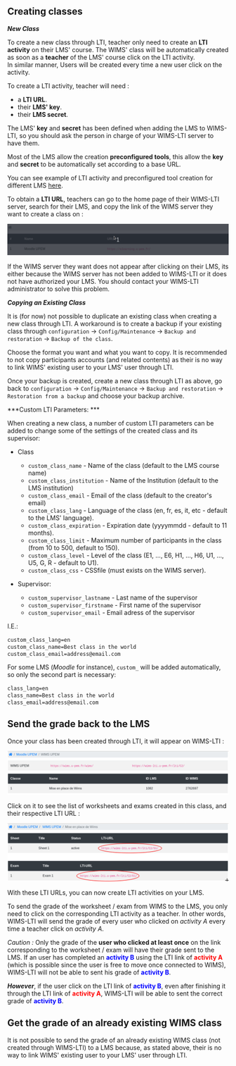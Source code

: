## Creating classes

***New Class***

To create a new class through LTI, teacher only need to create an **LTI activity** on their LMS' course.
The WIMS' class will be automatically created as soon as a **teacher** of the LMS' course click
on the LTI activity.  
In similar manner, Users will be created every time a new user click on the activity.

To create a LTI activity, teacher will need :

* a **LTI URL**.
* their **LMS' key**.
* their **LMS secret**.

The LMS' **key** and **secret** has been defined when adding the LMS to WIMS-LTI, so you should ask
the person in charge of your WIMS-LTI server to have them.

Most of the LMS allow the creation **preconfigured tools**, this allow the **key** and **secret**
to be automatically set according to a base URL.

You can see example of LTI activity and preconfigured tool creation for different LMS [here](/activity_creation_example).

To obtain a **LTI URL**, teachers can go to the home page of their WIMS-LTI server, search for
their LMS, and copy the link of the WIMS server they want to create a class on :

![wims_lti_url](images/wims_lti_url.gif)

If the WIMS server they want does not appear after clicking on their LMS, its either because the
WIMS server has not been added to WIMS-LTI or it does not have authorized your LMS. You should
contact your WIMS-LTI administrator to solve this problem.


***Copying an Existing Class***

It is (for now) not possible to duplicate an existing class when creating a new class through LTI.
A workaround is to create a backup if your existing class through
`configuration` -> `Config/Maintenance` -> `Backup and restoration` -> `Backup of the class`.

Choose the format you want and what you want to copy. It is recommended to not copy participants
accounts (and related contents) as their is no way to link WIMS' existing user to your LMS' user
through LTI.

Once your backup is created, create a new class through LTI as above, go back to 
`configuration` -> `Config/Maintenance` -> `Backup and restoration` -> `Restoration from a backup`
and choose your backup archive.


***Custom LTI Parameters: ***

When creating a new class, a number of custom LTI parameters can be added to change some
of the settings of the created class and its supervisor:

* Class
    * `custom_class_name` - Name of the class (default to the LMS course name)
    * `custom_class_institution` - Name of the Institution (default to the LMS institution)
    * `custom_class_email` - Email of the class (default to the creator's email)
    * `custom_class_lang` - Language of the class (en, fr, es, it, etc - default to the LMS' language).
    * `custom_class_expiration` - Expiration date (yyyymmdd - default to 11 months).
    * `custom_class_limit` - Maximum number of participants in the class (from 10 to 500, default to 150).
    * `custom_class_level` - Level of the class (E1, ..., E6, H1, ..., H6, U1, ..., U5, G, R - default to U1).
    * `custom_class_css` - CSSfile (must exists on the WIMS server).

* Supervisor:
    * `custom_supervisor_lastname` - Last name of the supervisor
    * `custom_supervisor_firstname` - First name of the supervisor
    * `custom_supervisor_email` - Email adress of the supervisor

I.E.:
```text
custom_class_lang=en
custom_class_name=Best class in the world
custom_class_email=address@email.com
```

For some LMS (*Moodle* for instance), `custom_` will be added automatically, so only the second part is necessary:
```text
class_lang=en
class_name=Best class in the world
class_email=address@email.com
```


## Send the grade back to the LMS

Once your class has been created through LTI, it will appear on WIMS-LTI :

![class_created](images/class_created.png)

Click on it to see the list of worksheets and exams created in
this class, and their respective LTI URL :

![activities](images/activities_url.png)

With these LTI URLs, you can now create LTI activities on your LMS.

To send the grade of the worksheet / exam from WIMS to the LMS, you only
need to click on the corresponding LTI activity as a teacher. In other words, WIMS-LTI will send
the grade of every user who clicked on *activity A* every time a teacher click on *activity A*.

*Caution :* Only the grade of the **user who clicked at least once** on the link corresponding
to the worksheet / exam will have their grade sent to the LMS. If an user
has completed an <font color='blue'>**activity B**</font> using the LTI link of
<font color='red'>**activity A**</font> (which is possible since the user is free to move once
connected to WIMS), WIMS-LTI will not be able to sent his grade
of <font color='blue'>**activity B**</font>.

***However***, if the user click on the LTI link of <font color='blue'>**activity B**</font>,
even after finishing it through the LTI link of <font color='red'>**activity A**</font>,
WIMS-LTI will be able to sent the correct grade of <font color='blue'>**activity B**</font>.


## Get the grade of an already existing WIMS class

It is not possible to send the grade of an already existing WIMS class (not created
through WIMS-LTI) to a LMS because, as stated above, their is no way to link WIMS'
existing user to your LMS' user through LTI.